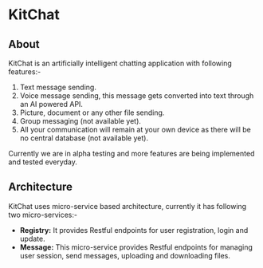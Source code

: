 # KitChat
## About
KitChat is an artificially intelligent chatting application with following features:-

 1. Text message sending.
 2. Voice message sending, this message gets converted into text through an AI powered API.
 3. Picture, document or any other file sending.
 4. Group messaging (not available yet).
 5. All your communication will remain at your own device as there will be no central database (not available yet).

Currently we are in alpha testing and more features are being implemented and tested everyday.

## Architecture
KitChat uses micro-service based architecture, currently it has following two micro-services:-

 - **Registry:** It provides Restful endpoints for user registration, login and update.
 - **Message:** This micro-service provides Restful endpoints for managing user session, send messages, uploading and downloading files.
